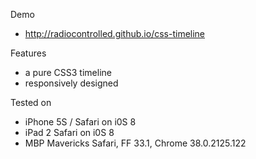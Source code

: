 Demo
* <a href="https://radiocontrolled.github.io/CSS3-timeline/index.html">http://radiocontrolled.github.io/css-timeline</a>
 
Features
* a pure CSS3 timeline
* responsively designed

Tested on
* iPhone 5S / Safari on i0S 8 
* iPad 2 Safari on i0S 8
* MBP Mavericks Safari, FF 33.1, Chrome 38.0.2125.122

